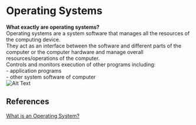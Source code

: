 # Operating Systems

**What exactly are operating systems?**
<br>
Operating systems are a system software that manages all the resources of the computing device. <br>
They act as an interface between the software and different parts of the computer or the computer hardware and manage overall resources/operations of the computer. <br>
Controls and monitors execution of other programs including: <br>
    - application programs <br>
    - other system software of computer <br>
    ![Alt Text](images)













## References
[What is an Operating System?](https://www.geeksforgeeks.org/what-is-an-operating-system/)